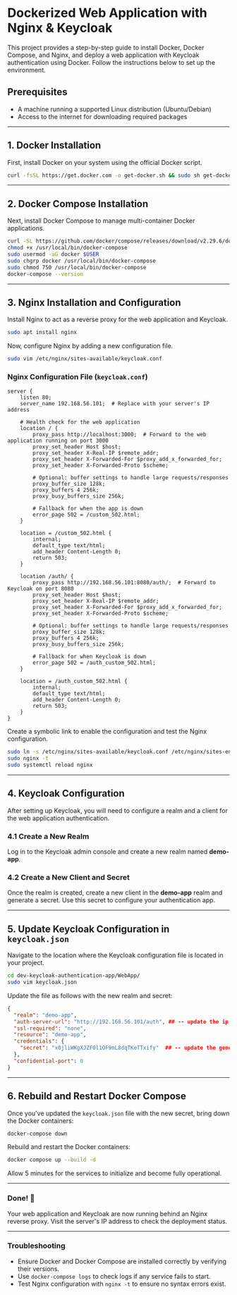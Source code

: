 
# Dockerized Web Application with Nginx & Keycloak

This project provides a step-by-step guide to install Docker, Docker Compose, and Nginx, and deploy a web application with Keycloak authentication using Docker. Follow the instructions below to set up the environment.

## Prerequisites

- A machine running a supported Linux distribution (Ubuntu/Debian)
- Access to the internet for downloading required packages

---

## 1. Docker Installation

First, install Docker on your system using the official Docker script.

```bash
curl -fsSL https://get.docker.com -o get-docker.sh && sudo sh get-docker.sh
```

---

## 2. Docker Compose Installation

Next, install Docker Compose to manage multi-container Docker applications.

```bash
curl -SL https://github.com/docker/compose/releases/download/v2.29.6/docker-compose-linux-x86_64 -o /usr/local/bin/docker-compose
chmod +x /usr/local/bin/docker-compose
sudo usermod -aG docker $USER
sudo chgrp docker /usr/local/bin/docker-compose
sudo chmod 750 /usr/local/bin/docker-compose
docker-compose --version
```

---

## 3. Nginx Installation and Configuration

Install Nginx to act as a reverse proxy for the web application and Keycloak.

```bash
sudo apt install nginx
```

Now, configure Nginx by adding a new configuration file.

```bash
sudo vim /etc/nginx/sites-available/keycloak.conf
```

### Nginx Configuration File (`keycloak.conf`)

```nginx
server {
    listen 80;
    server_name 192.168.56.101;  # Replace with your server's IP address

    # Health check for the web application
    location / {
        proxy_pass http://localhost:3000;  # Forward to the web application running on port 3000
        proxy_set_header Host $host;
        proxy_set_header X-Real-IP $remote_addr;
        proxy_set_header X-Forwarded-For $proxy_add_x_forwarded_for;
        proxy_set_header X-Forwarded-Proto $scheme;

        # Optional: buffer settings to handle large requests/responses
        proxy_buffer_size 128k;
        proxy_buffers 4 256k;
        proxy_busy_buffers_size 256k;

        # Fallback for when the app is down
        error_page 502 = /custom_502.html;
    }

    location = /custom_502.html {
        internal;
        default_type text/html;
        add_header Content-Length 0;
        return 503;
    }

    location /auth/ {
        proxy_pass http://192.168.56.101:8080/auth/;  # Forward to Keycloak on port 8080
        proxy_set_header Host $host;
        proxy_set_header X-Real-IP $remote_addr;
        proxy_set_header X-Forwarded-For $proxy_add_x_forwarded_for;
        proxy_set_header X-Forwarded-Proto $scheme;

        # Optional: buffer settings to handle large requests/responses
        proxy_buffer_size 128k;
        proxy_buffers 4 256k;
        proxy_busy_buffers_size 256k;

        # Fallback for when Keycloak is down
        error_page 502 = /auth_custom_502.html;
    }

    location = /auth_custom_502.html {
        internal;
        default_type text/html;
        add_header Content-Length 0;
        return 503;
    }
}
```

Create a symbolic link to enable the configuration and test the Nginx configuration.

```bash
sudo ln -s /etc/nginx/sites-available/keycloak.conf /etc/nginx/sites-enabled/
sudo nginx -t
sudo systemctl reload nginx
```

---

## 4. Keycloak Configuration

After setting up Keycloak, you will need to configure a realm and a client for the web application authentication.

### 4.1 Create a New Realm

Log in to the Keycloak admin console and create a new realm named **demo-app**.

### 4.2 Create a New Client and Secret

Once the realm is created, create a new client in the **demo-app** realm and generate a secret. Use this secret to configure your authentication app.

---

## 5. Update Keycloak Configuration in `keycloak.json`

Navigate to the location where the Keycloak configuration file is located in your project.

```bash
cd dev-keycloak-authentication-app/WebApp/
sudo vim keycloak.json
```

Update the file as follows with the new realm and secret:

```json
{
  "realm": "demo-app",
  "auth-server-url": "http://192.168.56.101/auth", ## -- update the ip address
  "ssl-required": "none",
  "resource": "demo-app",
  "credentials": {
    "secret": "x0jliWKgXJZF0l1OF9mL8dqTKeTTxify"  ## -- update the generated secret here
  },
  "confidential-port": 0
}
```

---

## 6. Rebuild and Restart Docker Compose

Once you've updated the `keycloak.json` file with the new secret, bring down the Docker containers:

```bash
docker-compose down
```

Rebuild and restart the Docker containers:

```bash
docker compose up --build -d
```

Allow 5 minutes for the services to initialize and become fully operational.

---

### Done! 🎉

Your web application and Keycloak are now running behind an Nginx reverse proxy. Visit the server's IP address to check the deployment status.

---

### Troubleshooting

- Ensure Docker and Docker Compose are installed correctly by verifying their versions.
- Use `docker-compose logs` to check logs if any service fails to start.
- Test Nginx configuration with `nginx -t` to ensure no syntax errors exist.

